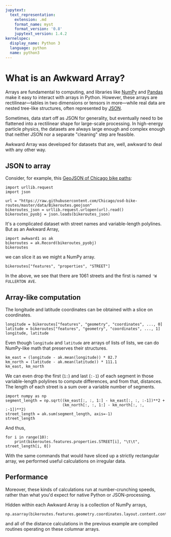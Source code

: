 ```yaml
---
jupytext:
  text_representation:
    extension: .md
    format_name: myst
    format_version: '0.8'
    jupytext_version: 1.4.2
kernelspec:
  display_name: Python 3
  language: python
  name: python3
---
```


What is an Awkward Array?
=========================

Arrays are fundamental to computing, and libraries like [NumPy](https://numpy.org/) and [Pandas](https://pandas.pydata.org/) make it easy to interact with arrays in Python. However, these arrays are rectilinear—tables in two dimensions or tensors in more—while real data are nested tree-like structures, often represented by [JSON](https://www.json.org/).

Sometimes, data start off as JSON for generality, but eventually need to be flattened into a rectilinear shape for large-scale processing. In high-energy particle physics, the datasets are always large enough and complex enough that neither JSON nor a separate "cleaning" step are feasible.

Awkward Array was developed for datasets that are, well, awkward to deal with any other way.

JSON to array
-------------

Consider, for example, this [GeoJSON of Chicago bike paths](https://github.com/Chicago/osd-bike-routes/blob/master/data/Bikeroutes.geojson):

```{code-cell}
import urllib.request
import json

url = "https://raw.githubusercontent.com/Chicago/osd-bike-routes/master/data/Bikeroutes.geojson"
bikeroutes_json = urllib.request.urlopen(url).read()
bikeroutes_pyobj = json.loads(bikeroutes_json)
```

It's a complicated dataset with street names and variable-length polylines. But as an Awkward Array,

```{code-cell}
import awkward1 as ak
bikeroutes = ak.Record(bikeroutes_pyobj)
bikeroutes
```

we can slice it as we might a NumPy array.

```{code-cell}
bikeroutes["features", "properties", "STREET"]
```

In the above, we see that there are 1061 streets and the first is named `'W FULLERTON AVE`.

Array-like computation
----------------------

The longitude and latitude coordinates can be obtained with a slice on coordinates.

```{code-cell}
longitude = bikeroutes["features", "geometry", "coordinates", ..., 0]
latitude = bikeroutes["features", "geometry", "coordinates", ..., 1]
longitude, latitude
```

Even though `longitude` and `latitude` are arrays of lists of lists, we can do NumPy-like math that preserves their structures.

```{code-cell}
km_east = (longitude - ak.mean(longitude)) * 82.7
km_north = (latitude - ak.mean(latitude)) * 111.1
km_east, km_north
```

We can even drop the first (`1:`) and last (`:-1`) of each segment in those variable-length polylines to compute differences, and from that, distances. The length of each street is a sum over a variable number of segments.

```{code-cell}
import numpy as np
segment_length = np.sqrt((km_east[:, :, 1:] - km_east[:, :, :-1])**2 +
                         (km_north[:, :, 1:] - km_north[:, :, :-1])**2)
street_length = ak.sum(segment_length, axis=-1)
street_length
```

And thus,

```{code-cell}
for i in range(10):
    print(bikeroutes.features.properties.STREET[i], "\t\t", street_length[i, 0])
```

With the same commands that would have sliced up a strictly rectangular array, we performed useful calculations on irregular data.

Performance
-----------

Moreover, these kinds of calculations run at number-crunching speeds, rather than what you'd expect for native Python or JSON-processing.

Hidden within each Awkward Array is a collection of NumPy arrays,

```{code-cell}
np.asarray(bikeroutes.features.geometry.coordinates.layout.content.content.content)
```

and all of the distance calculations in the previous example are compiled routines operating on these columnar arrays.
